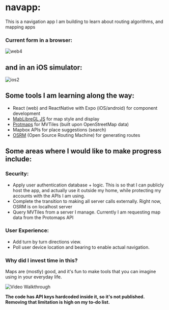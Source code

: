 # navapp:
This is a navigation app I am building to learn about routing algorithms, and mapping apps

### Current form in a browser:
![web4](https://github.com/user-attachments/assets/37b6d935-6095-49d6-8138-192837370418)

## and in an iOS simulator:
![ios2](https://github.com/user-attachments/assets/0cd9aaef-8984-4bb4-8415-460163cdd9af)


## Some tools I am learning along the way:
- React (web) and ReactNative with Expo (iOS/android) for component development
- [MabLibreGL JS](https://maplibre.org/) for map style and display
- [Protmaps](https://protomaps.com/) for MVTiles (built upon OpenStreetMap data)
- Mapbox APIs for place suggestions (search)
- [OSRM](https://project-osrm.org/) (Open Source Routing Machine) for generating routes 

## Some areas where I would like to make progress include:
### Security:
- Apply user authentication database + logic. This is so that I can publicly host the app, and actually use it outside my home, while protecting my accounts with the APIs I am using.
- Complete the transition to making all server calls externally. Right now, OSRM is on localhost server
- Query MVTiles from a server I manage.  Currently I am requesting map data from the Protomaps API

### User Experience:
- Add turn by turn directions view.
- Poll user device location and bearing to enable actual navigation.

### Why did I invest time in this?
Maps are (mostly) good, and it's fun to make tools that you can imagine using in your everyday life. 

<img src='./assets/wk5-beer-api-client.gif' title='Video Walkthrough' width='' alt='Video Walkthrough' />




**The code has API keys hardcoded inside it, so it's not published. Removing that limitation is high on my to-do list.**
